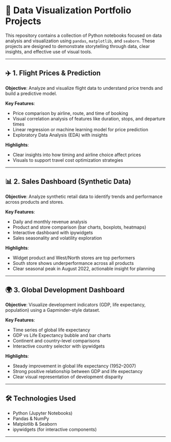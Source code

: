 # 📘 Data Visualization Portfolio Projects

This repository contains a collection of Python notebooks focused on data analysis and visualization using `pandas`, `matplotlib`, and `seaborn`. These projects are designed to demonstrate storytelling through data, clear insights, and effective use of visual tools.

---

## ✈️ 1. Flight Prices & Prediction

**Objective**: Analyze and visualize flight data to understand price trends and build a predictive model.

**Key Features**:

* Price comparison by airline, route, and time of booking
* Visual correlation analysis of features like duration, stops, and departure times
* Linear regression or machine learning model for price prediction
* Exploratory Data Analysis (EDA) with insights

**Highlights**:

* Clear insights into how timing and airline choice affect prices
* Visuals to support travel cost optimization strategies

---

## 📊 2. Sales Dashboard (Synthetic Data)

**Objective**: Analyze synthetic retail data to identify trends and performance across products and stores.

**Key Features**:

* Daily and monthly revenue analysis
* Product and store comparison (bar charts, boxplots, heatmaps)
* Interactive dashboard with ipywidgets
* Sales seasonality and volatility exploration

**Highlights**:

* Widget product and West/North stores are top performers
* South store shows underperformance across all products
* Clear seasonal peak in August 2022, actionable insight for planning

---

## 🌍 3. Global Development Dashboard

**Objective**: Visualize development indicators (GDP, life expectancy, population) using a Gapminder-style dataset.

**Key Features**:

* Time series of global life expectancy
* GDP vs Life Expectancy bubble and bar charts
* Continent and country-level comparisons
* Interactive country selector with ipywidgets

**Highlights**:

* Steady improvement in global life expectancy (1952–2007)
* Strong positive relationship between GDP and life expectancy
* Clear visual representation of development disparity

---

## 🛠️ Technologies Used

* Python (Jupyter Notebooks)
* Pandas & NumPy
* Matplotlib & Seaborn
* ipywidgets (for interactive components)

---

